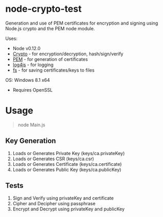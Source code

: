 # node-crypto-test
Generation and use of PEM certificates for encryption and signing using Node.js crypto and the PEM node module.

Uses: 
* Node v0.12.0
* [Crypto](http://nodejs.org/api/crypto.html) - for encryption/decryption, hash/sign/verify
* [PEM](https://github.com/andris9/pem) - for generation of certificates
* [log4js](https://github.com/nomiddlename/log4js-node) - for logging
* [fs](http://nodejs.org/api/fs.html) - for saving certificates/keys to files

OS: Windows 8.1 x64
* Requires OpenSSL

# Usage
> node Main.js

## Key Generation
1. Loads or Generates Private Key (keys/ca.privateKey)
2. Loads or Generates CSR (keys/ca.csr)
3. Loads or Generates Certificate (keys/ca.certificate)
4. Loads or Generates Public Key (keys/ca.publicKey)

## Tests
1. Sign and Verify using privateKey and certificate
2. Cipher and Decipher using passphrase
3. Encrypt and Decrypt using privateKey and publicKey
